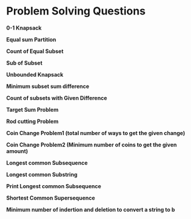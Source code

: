 # Problem Solving Questions
**0-1 Knapsack**

**Equal sum Partition**

**Count of Equal Subset**

**Sub of Subset**

**Unbounded Knapsack**

**Minimum subset sum difference**

**Count of subsets with Given Difference**

**Target Sum Problem**

**Rod cutting Problem**

**Coin Change Problem1 (total number of ways to get the given change)**

**Coin Change Problem2 (Minimum number of coins to get the given amount)**

**Longest common Subsequence**

**Longest common Substring**

**Print Longest common Subsequence**

**Shortest Common Supersequence**

**Minimum number of indertion and deletion to convert a string to b**
